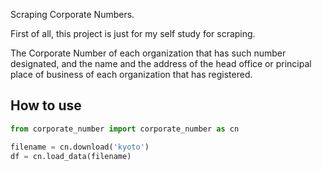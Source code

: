 Scraping Corporate Numbers.

First of all, this project is just for my self study for scraping.

The Corporate Number of each organization that has such number designated, and the name and the address of the head office or principal place of business of each organization that has registered.


## How to use

```python
from corporate_number import corporate_number as cn

filename = cn.download('kyoto')
df = cn.load_data(filename)
```

